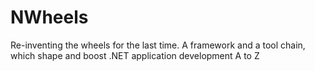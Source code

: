 NWheels
=======

Re-inventing the wheels for the last time. A framework and a tool chain, which shape and boost .NET application development A to Z
